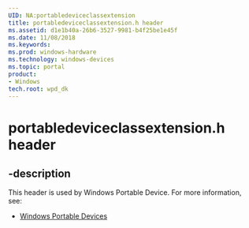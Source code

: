 ```yaml
---
UID: NA:portabledeviceclassextension
title: portabledeviceclassextension.h header
ms.assetid: d1e1b40a-26b6-3527-9981-b4f25be1e45f
ms.date: 11/08/2018
ms.keywords: 
ms.prod: windows-hardware
ms.technology: windows-devices
ms.topic: portal
product:
- Windows
tech.root: wpd_dk
---
```


# portabledeviceclassextension.h header

## -description

This header is used by Windows Portable Device. For more information, see:

- [Windows Portable Devices](../_wpd_dk/index.md)
